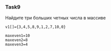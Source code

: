 ### Task9

Найдите три больших четных числа в массиве

```
v1[]={3,4,5,8,9,1,2,7,10,0}

maxeven1=10
maxeven2=8
maxeven3=4
```
